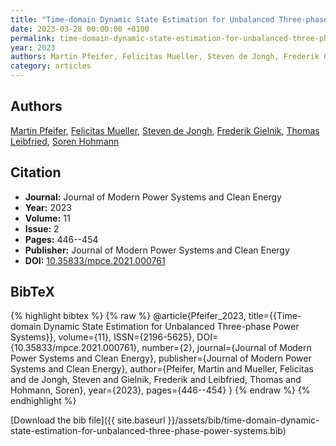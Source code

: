 ```yaml
---
title: "Time-domain Dynamic State Estimation for Unbalanced Three-phase Power Systems"
date: 2023-03-28 00:00:00 +0100
permalink: time-domain-dynamic-state-estimation-for-unbalanced-three-phase-power-systems
year: 2023
authors: Martin Pfeifer, Felicitas Mueller, Steven de Jongh, Frederik Gielnik, Thomas Leibfried, Soren Hohmann
category: articles
---
```

 
## Authors
[Martin Pfeifer](authors/martin-pfeifer), [Felicitas Mueller](authors/felicitas-mueller), [Steven de Jongh](authors/steven-de-jongh), [Frederik Gielnik](authors/frederik-gielnik), [Thomas Leibfried](authors/thomas-leibfried), [Soren Hohmann](authors/soren-hohmann)
 
## Citation
- **Journal:** Journal of Modern Power Systems and Clean Energy
- **Year:** 2023
- **Volume:** 11
- **Issue:** 2
- **Pages:** 446--454
- **Publisher:** Journal of Modern Power Systems and Clean Energy
- **DOI:** [10.35833/mpce.2021.000761](https://doi.org/10.35833/mpce.2021.000761)
 
## BibTeX
{% highlight bibtex %}
{% raw %}
@article{Pfeifer_2023,
  title={{Time-domain Dynamic State Estimation for Unbalanced Three-phase Power Systems}},
  volume={11},
  ISSN={2196-5625},
  DOI={10.35833/mpce.2021.000761},
  number={2},
  journal={Journal of Modern Power Systems and Clean Energy},
  publisher={Journal of Modern Power Systems and Clean Energy},
  author={Pfeifer, Martin and Mueller, Felicitas and de Jongh, Steven and Gielnik, Frederik and Leibfried, Thomas and Hohmann, Soren},
  year={2023},
  pages={446--454}
}
{% endraw %}
{% endhighlight %}
 
[Download the bib file]({{ site.baseurl }}/assets/bib/time-domain-dynamic-state-estimation-for-unbalanced-three-phase-power-systems.bib)
 
